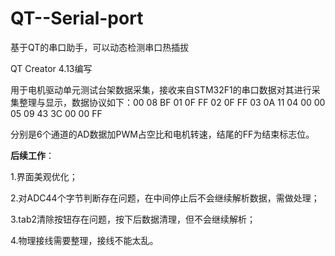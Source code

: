 # QT--Serial-port
基于QT的串口助手，可以动态检测串口热插拔

QT Creator 4.13编写

用于电机驱动单元测试台架数据采集，接收来自STM32F1的串口数据对其进行采集整理与显示，数据协议如下：00  08  BF  01  0F  FF  02  0F  FF  03  0A  11  04  00  00  05  09  43  3C  00  00  FF 

分别是6个通道的AD数据加PWM占空比和电机转速，结尾的FF为结束标志位。

**后续工作**：

1.界面美观优化；

2.对ADC44个字节判断存在问题，在中间停止后不会继续解析数据，需做处理；

3.tab2清除按钮存在问题，按下后数据清理，但不会继续解析；

4.物理接线需要整理，接线不能太乱。



